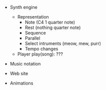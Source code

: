 
 - Synth engine
   - Representation
     - Note (C4 1 quarter note)
     - Rest (nothing quarter note)
     - Sequence
     - Parallel
     - Select intruments (meow, mew, purr)
     - Tempo changes
   - Player
     play(song): ???


 - Music notation
 - Web site
 - Animations

